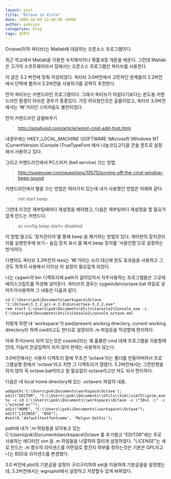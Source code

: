 ```yaml
---
layout: post
title: "Octave in Vista"
date: 2009-10-09 22:48:00 +0900
author: poksion
categories: blog
tags: 컴퓨터
---
```


Octave(이하 옥타브)는 Matlab에 대응하는 오픈소스 프로그램이다.

최근 학교에서 Matlab을 이용한 수치해석이나 확률과정 개론을 배운다. 그런데 Matlab은 고가의 소프트웨어라서 집에서는 오픈소스 프로그램인 옥타브를 사용한다.

이 글은 3.2 버전에 맞춰 작성되었다. 옥타브 3.0버전에서 고민하던 문제들이 3.2버전에서 단박에 풀려서 3.2버전을 사용하기를 강력히 추천한다.

먼저 옥타브는 커맨드라인 프로그램이다. 그래서 옥타브가 아쉽다기보다는 윈도용 커맨드라인 환경이 아쉬운 경우가 종종있다. 가장 아쉬웠던것은 글꼴이었고, 옥타브 3.0버전에서는 '삐'거리던 스피커음도 불만이었다.

먼저 커맨드라인 글꼴바꾸기
> http://smallvoid.com/article/winnt-cmd-add-font.html

내경우에는 HKEY_LOCAL_MACHINE \SOFTWARE \Microsoft \Windows NT \CurrentVersion \Console \TrueTypeFont 에서 나눔코딩고딕을 콘솔 폰트로 설정해서 사용하고 있다.

그리고 커맨드라인에서 PC스피커 (bell service) 끄는 방법.
> http://superuser.com/questions/10575/turning-off-the-cmd-window-beep-sound

커맨드라인에서 벨을 끄는 방법은 여러가지 있는데 내가 사용했던 방법은 아래와 같다.
> net start beep

그런데 이것은 재부팅때마다 재설정을 해야했고, 다음은 재부팅마다 재설정을 할 필요가 없게 만드는 커맨드다.
> sc config beep start= disabled

이 방법 말고도 '장치관리자'를 통해 beep 을 제거하는 방법이 있다. 제어판의 장치관리자를 실행한후에 보기 - 숨김 장치 표시 를 해서 beep 장치를 '사용안함'으로 설정하는 방식이다.

다행히도 옥타브 3.2버전의 less는 '삐'거리는 소리 대신에 윈도 효과음을 사용하고 그것도 똑똑히 사용해서 더이상 저 설정이 필요없게 되었다.

나는 cygwin의 bin 디렉토리에 path가 걸려있어서 자주사용하는 프로그램들은 그곳에 배치스크립트를 작성해 넣어둔다. 옥타브의 경우는 cygwin/bin/octave.bat 파일로 넣어두어사용하며 그 내용은 다음과 같다.

```
cd C:\Users\pok\Documents\workspace\Octave
"C:\Octave\3.2.2_gcc-4.3.0\bin\octave-3.2.2.exe"
rem start C:\Users\pok\Documents\Utils\Console2\Console.exe -c C:\Users\pok\Documents\Utils\Console2\console_octave.xml
```

저렇게 하면 내 'workspace'가 pwd(present working directory, current working directory라 하여 cwd라고도 한다)로 설정되어 .m 파일등을 작성할때 편리하다.

아래 주석(rem) 되어 있는것은 cosole2라는 꽤 훌륭한 cmd 대체 프로그램을 이용할때인데, 이놈이 한글입력이 되지 않아 현재는 사용하지 않는다.

3.0버전에서는 사용자 디렉토리 밑에 무조건 'octave'라는 폴더를 만들어버려서 프로그램실행 창에서 'octave'라고 치면 그 디렉토리가 열렸다. 3.2버전에서는 그런만행을 하지 않아 꼭 octave.bat이라고 칠 필요없이 octave라고만 쳐도 되서 편리하다.

다음은 내 local home directory에 있는 .octaverc 파일의 내용.

```
addpath('C:\Users\pok\Documents\workspace\Octave');
edit("EDITOR", "C:\\Users\\pok\\Documents\\Utils\\Vim\\vim72\\gvim.exe %s -c cd C:\\Users\\pok\\Documents\\workspace\\Octave -c \"30vs .\" -c \"wincmd w\"");
edit("HOME", "C:\\Users\\pok\\Documents\\workspace\\Octave");
edit("LICENSE", "BSD");
#set(0,'defaulttextfontname', 'Malgun Gothic');
```

path에 내가 '.m'파일들을 모아놓고 있는 C:\Users\pok\Documents\workspace\Octave 를 추가했고 "EDITOR"에는 주로 사용하는 에디터인 vim 을 .m 파일들을 나열하여 열리게 설정하였다. "LICENSE"는 새로 만드는 .m 함수의 라이센스를 어떤걸로 할건지 여부를 정하는것은 기본은 GPL이고 나는 BSD로 라이센스를 변경했다.

3.0 버전에 plot의 기본글꼴 설정이 구리구리하여 set을 이용하여 기본글꼴을 설정했는데, 3.2버전에서는 wgnuplot에서 설정하고 저장할수 있게 바뀌었다.

